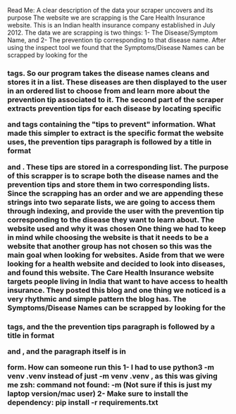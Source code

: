Read Me:
A clear description of the data your scraper uncovers and its purpose
The website we are scrapping is the Care Health Insurance website. This is an Indian health insurance company established in July 2012. The data we are scrapping is two things: 1- The Disease/Symptom Name, and 2- The prevention tip corresponding to that disease name. 
After using the inspect tool we found that the Symptoms/Disease Names can be scrapped by looking for the <h3> tags. So our program takes the disease names cleans and stores it in a list. These diseases are then displayed to the user in an ordered list to choose from and learn more about the prevention tip associated to it.
The second part of the scraper extracts prevention tips for each disease by locating specific <p> and tags containing the "tips to prevent" information. What made this simpler to extract is the specific format the website uses, the prevention tips paragraph is followed by a title in format <p> and <strong>.  These tips are stored in a corresponding list.
The purpose of this scrapper is to scrape both the disease names and the prevention tips and store them in two corresponding lists. Since the scrapping has an order and we are appending these strings into two separate lists, we are going to access them through indexing, and provide the user with the prevention tip corresponding to the disease they want to learn about.
The website used and why it was chosen
One thing we had to keep in mind while choosing the website is that it needs to be a website that another group has not chosen so this was the main goal when looking for websites. Aside from that we were looking for a health website and decided to look into diseases, and found this website. The Care Health Insurance website targets people living in India that want to have access to health insurance. They posted this blog and one thing we noticed is a very rhythmic and simple pattern the blog has. The Symptoms/Disease Names can be scrapped by looking for the <h3> tags, and the the prevention tips paragraph is followed by a title in format <p> and <strong>, and the paragraph itself is in <p> form.
How can someone run this 
1- I had to use python3 -m venv .venv instead of just -m venv .venv , as this was giving me zsh: command not found: -m (Not sure if this is just my laptop version/mac user)
2- Make sure to install the dependency:  pip install -r requirements.txt


